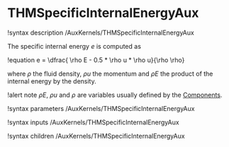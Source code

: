 # THMSpecificInternalEnergyAux

!syntax description /AuxKernels/THMSpecificInternalEnergyAux

The specific internal energy $e$ is computed as

!equation
e = \dfrac{ \rho E - 0.5 * \rho u * \rho u}{\rho \rho}

where $\rho$ the fluid density, $\rho u$ the momentum and
$\rho E$ the product of the internal energy by the density.

!alert note
$\rho E$, $\rho u$ and $\rho$ are variables usually defined by the [Components](syntax/Components/index.md).

!syntax parameters /AuxKernels/THMSpecificInternalEnergyAux

!syntax inputs /AuxKernels/THMSpecificInternalEnergyAux

!syntax children /AuxKernels/THMSpecificInternalEnergyAux
